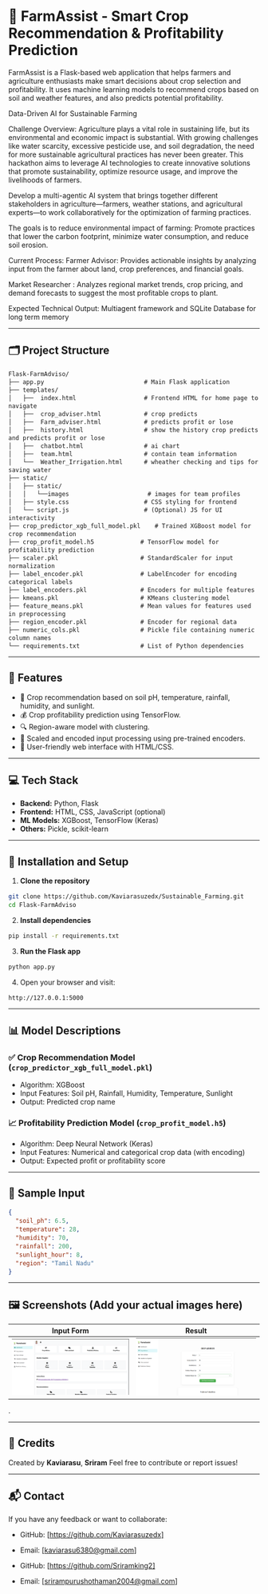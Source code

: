 
# 🌾 FarmAssist - Smart Crop Recommendation & Profitability Prediction

FarmAssist is a Flask-based web application that helps farmers and agriculture enthusiasts make smart decisions about crop selection and profitability. It uses machine learning models to recommend crops based on soil and weather features, and also predicts potential profitability.



Data-Driven AI for Sustainable Farming

Challenge Overview:
Agriculture plays a vital role in sustaining life, but its environmental and economic impact is substantial. With growing challenges like water scarcity, excessive pesticide use, and soil degradation, the need for more sustainable agricultural practices has never been greater. This hackathon aims to leverage AI technologies to create innovative solutions that promote sustainability, optimize resource usage, and improve the livelihoods of farmers. 

Develop a multi-agentic AI system that brings together different stakeholders in agriculture—farmers, weather stations, and agricultural experts—to work collaboratively for the optimization of farming practices. 

The goals is to reduce environmental impact of farming: Promote practices that lower the carbon footprint, minimize water consumption, and reduce soil erosion.

Current Process:
Farmer Advisor: Provides actionable insights by analyzing input from the farmer about land, crop preferences, and financial goals.

Market Researcher : Analyzes regional market trends, crop pricing, and demand forecasts to suggest the most profitable crops to plant.

Expected Technical Output: Multiagent framework and SQLite Database for long term memory



---

## 🗂️ Project Structure

```
Flask-FarmAdviso/
├── app.py                            # Main Flask application
├── templates/
│   ├──  index.html                   # Frontend HTML for home page to navigate
│   ├──  crop_adviser.html            # crop predicts
│   ├──  Farm_adviser.html            # predicts profit or lose
│   ├──  history.html                 # show the history crop predicts and predicts profit or lose
│   ├──  chatbot.html                 # ai chart 
│   ├──  team.html                    # contain team information
│   └──  Weather_Irrigation.html      # wheather checking and tips for saving water     
├── static/
│   ├── static/
│   │   └──images                      # images for team profiles
│   ├── style.css                     # CSS styling for frontend
│   └── script.js                     # (Optional) JS for UI interactivity
├── crop_predictor_xgb_full_model.pkl    # Trained XGBoost model for crop recommendation
├── crop_profit_model.h5             # TensorFlow model for profitability prediction
├── scaler.pkl                       # StandardScaler for input normalization
├── label_encoder.pkl                # LabelEncoder for encoding categorical labels
├── label_encoders.pkl               # Encoders for multiple features
├── kmeans.pkl                       # KMeans clustering model
├── feature_means.pkl                # Mean values for features used in preprocessing
├── region_encoder.pkl               # Encoder for regional data
├── numeric_cols.pkl                 # Pickle file containing numeric column names
└── requirements.txt                 # List of Python dependencies
```

---

## 🚀 Features

- 🌱 Crop recommendation based on soil pH, temperature, rainfall, humidity, and sunlight.
- 💰 Crop profitability prediction using TensorFlow.
- 🔍 Region-aware model with clustering.
- 🧠 Scaled and encoded input processing using pre-trained encoders.
- 🧾 User-friendly web interface with HTML/CSS.

---

## 💻 Tech Stack

- **Backend:** Python, Flask
- **Frontend:** HTML, CSS, JavaScript (optional)
- **ML Models:** XGBoost, TensorFlow (Keras)
- **Others:** Pickle, scikit-learn

---

## 🔧 Installation and Setup

1. **Clone the repository**
```bash
git clone https://github.com/Kaviarasuzedx/Sustainable_Farming.git
cd Flask-FarmAdviso
```

2. **Install dependencies**
```bash
pip install -r requirements.txt
```

3. **Run the Flask app**
```bash
python app.py
```

4. Open your browser and visit:
```
http://127.0.0.1:5000
```

---

## 📊 Model Descriptions

### ✅ Crop Recommendation Model (`crop_predictor_xgb_full_model.pkl`)
- Algorithm: XGBoost
- Input Features: Soil pH, Rainfall, Humidity, Temperature, Sunlight
- Output: Predicted crop name

### 📈 Profitability Prediction Model (`crop_profit_model.h5`)
- Algorithm: Deep Neural Network (Keras)
- Input Features: Numerical and categorical crop data (with encoding)
- Output: Expected profit or profitability score

---

## 🧪 Sample Input

```json
{
  "soil_ph": 6.5,
  "temperature": 28,
  "humidity": 70,
  "rainfall": 200,
  "sunlight_hour": 8,
  "region": "Tamil Nadu"
}
```

---

## 🖼️ Screenshots (Add your actual images here)
| Input Form | Result |
|------------|--------|
| ![form](screenshots/screenshot1.png) | ![result](screenshots/screenshot2.png) | ![result](screenshots/screenshot3.png) |  ![result](screenshots/screenshot4.png) |
.

---

## 🙌 Credits

Created by **Kaviarasu**, **Sriram** 
Feel free to contribute or report issues!

---

## 📬 Contact

If you have any feedback or want to collaborate:

- GitHub: [https://github.com/Kaviarasuzedx]
- Email: [kaviarasu6380@gmail.com]

- GitHub: [https://github.com/Sriramking2]
- Email: [srirampurushothaman2004@gmail.com]



